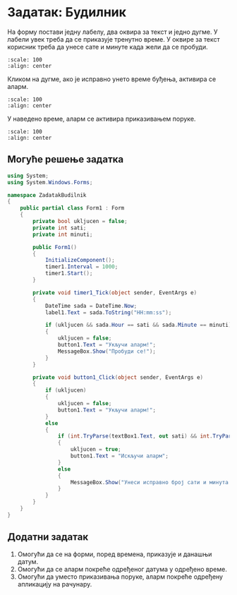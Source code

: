 # Задатак: Будилник

На форму постави једну лабелу, два оквира за текст и једно дугме. У лабели увек
треба да се приказује тренутно време. У оквире за текст корисник треба да унесе
сате и минуте када жели да се пробуди.

```{image} images/zadatak_budilnik1.png
:scale: 100
:align: center
```


Кликом на дугме, ако је исправно унето време буђења, активира се аларм.

```{image} images/zadatak_budilnik2.png
:scale: 100
:align: center
```
У наведено време, аларм се активира приказивањем поруке.

```{image} images/zadatak_budilnik3.png
:scale: 100
:align: center
```

## Могуће решење задатка

```cs
using System;
using System.Windows.Forms;

namespace ZadatakBudilnik
{
    public partial class Form1 : Form
    {
        private bool ukljucen = false;
        private int sati;
        private int minuti;

        public Form1()
        {
            InitializeComponent();
            timer1.Interval = 1000;
            timer1.Start();
        }

        private void timer1_Tick(object sender, EventArgs e)
        {
            DateTime sada = DateTime.Now;
            label1.Text = sada.ToString("HH:mm:ss");

            if (ukljucen && sada.Hour == sati && sada.Minute == minuti)
            {
                ukljucen = false;
                button1.Text = "Укључи аларм!";
                MessageBox.Show("Пробуди се!");
            }
        }

        private void button1_Click(object sender, EventArgs e)
        {
            if (ukljucen)
            {
                ukljucen = false;
                button1.Text = "Укључи аларм!";
            }
            else
            {
                if (int.TryParse(textBox1.Text, out sati) && int.TryParse(textBox2.Text, out minuti))
                {
                    ukljucen = true;
                    button1.Text = "Искључи аларм";
                }
                else
                {
                    MessageBox.Show("Унеси исправно број сати и минута!");
                }
            }
        }
    }
}
```

## Додатни задатак

1. Омогући да се на форми, поред времена, приказује и данашњи датум.
2. Омогући да се аларм покреће одређеног датума у одређено време.
3. Омогући да уместо приказивања поруке, аларм покреће одређену апликацију на
рачунару.
